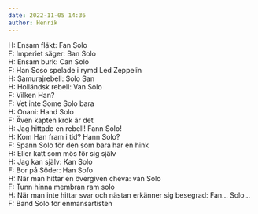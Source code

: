 ```yaml
---
date: 2022-11-05 14:36
author: Henrik
---
```

H: Ensam fläkt: Fan Solo   
F: Imperiet säger: Ban Solo   
H: Ensam burk: Can Solo   
F: Han Soso spelade i rymd Led Zeppelin   
H: Samurajrebell: Solo San   
H: Holländsk rebell: Van Solo   
F: Vilken Han?   
F: Vet inte Some Solo bara   
H: Onani: Hand Solo   
F: Även kapten krok är det   
H: Jag hittade en rebell! Fann Solo!   
H: Kom Han fram i tid? Hann Solo?   
F: Spann Solo för den som bara har en hink   
H: Eller katt som mös för sig själv   
H: Jag kan själv: Kan Solo   
F: Bor på Söder: Han Sofo   
H: När man hittar en övergiven cheva: van Solo   
F: Tunn hinna membran ram solo   
H: När man inte hittar svar och nästan erkänner sig besegrad: Fan... Solo...   
F: Band Solo för enmansartisten   

